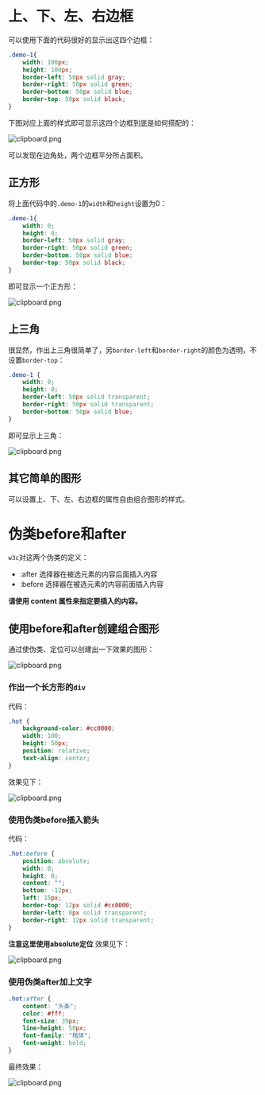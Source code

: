 # 上、下、左、右边框

可以使用下面的代码很好的显示出这四个边框：

```css
.demo-1{
    width: 100px;
    height: 100px;
    border-left: 50px solid gray;
    border-right: 50px solid green;
    border-bottom: 50px solid blue;
    border-top: 50px solid black;
}
```

下图对应上面的样式即可显示这四个边框到底是如何搭配的：

![clipboard.png](https://ws4.sinaimg.cn/large/006tNc79gy1fznuzlf4yaj308g06p0sq.jpg)

可以发现在边角处，两个边框平分所占面积。

## 正方形

将上面代码中的`.demo-1`的`width`和`height`设置为0：

```css
.demo-1{
    width: 0;
    height: 0;
    border-left: 50px solid gray;
    border-right: 50px solid green;
    border-bottom: 50px solid blue;
    border-top: 50px solid black;
}
```

即可显示一个正方形：

![clipboard.png](https://ws1.sinaimg.cn/large/006tNc79gy1fznuzmdl3zj306a0473yi.jpg)

## 上三角

很显然，作出上三角很简单了，另`border-left`和`border-right`的颜色为透明，不设置`border-top`：

```css
.demo-1 {
    width: 0;
    height: 0;
    border-left: 50px solid transparent;
    border-right: 50px solid transparent;
    border-bottom: 50px solid blue;
}
```

即可显示上三角：

![clipboard.png](https://ws2.sinaimg.cn/large/006tNc79gy1fznuzn9ahqj304x02wjr9.jpg)

## 其它简单的图形

可以设置上、下、左、右边框的属性自由组合图形的样式。

# 伪类before和after

`w3c`对这两个伪类的定义：

- :after 选择器在被选元素的内容后面插入内容
- :before 选择器在被选元素的内容前面插入内容

**请使用 content 属性来指定要插入的内容。**

## 使用before和after创建组合图形

通过使伪类、定位可以创建出一下效果的图形：

![clipboard.png](https://ws4.sinaimg.cn/large/006tNc79gy1fznuzoch37j304e02b3yk.jpg)

### 作出一个长方形的`div`

代码：

```css
.hot {
    background-color: #cc0000;
    width: 100;
    height: 50px;
    position: relative;
    text-align: center;
}
```

效果见下：

![clipboard.png](https://ws3.sinaimg.cn/large/006tNc79gy1fznuzp9z0ej304a02ddfm.jpg)

### 使用伪类before插入箭头

代码：

```css
.hot:before {
    position: absolute;
    width: 0;
    height: 0;
    content: "";
    bottom: -12px;
    left: 15px;
    border-top: 12px solid #cc0000;
    border-left: 0px solid transparent;
    border-right: 12px solid transparent;
}
```

**注意这里使用absolute定位**
效果见下：

![clipboard.png](https://ws4.sinaimg.cn/large/006tNc79gy1fznuzq5wi4j305002oq2r.jpg)

### 使用伪类after加上文字

```css
.hot:after {
    content: "头条";
    color: #fff;
    font-size: 39px;
    line-height: 50px;
    font-family: "楷体";
    font-weight: bold;
}
```

最终效果：

![clipboard.png](https://ws1.sinaimg.cn/large/006tNc79gy1fznuzr3qmsj305n02paa4.jpg)